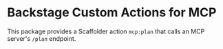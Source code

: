 
# Backstage Custom Actions for MCP

This package provides a Scaffolder action `mcp:plan` that calls an MCP server's `/plan` endpoint.
